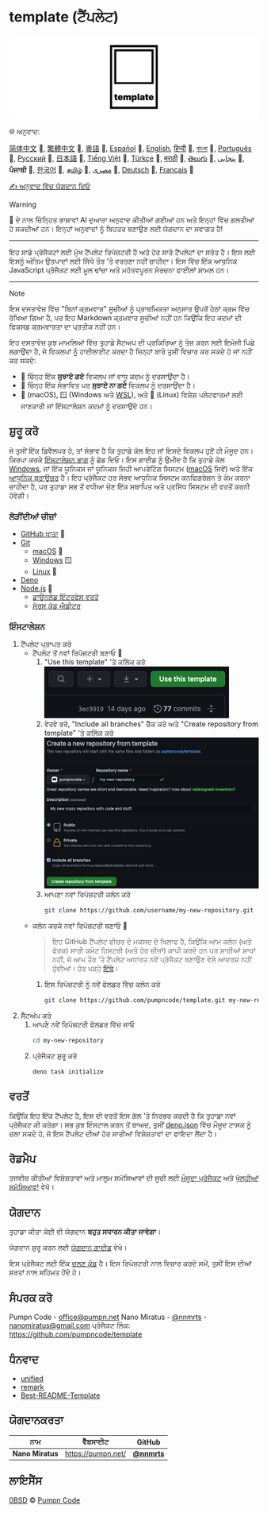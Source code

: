 # template (ਟੈਂਪਲੇਟ)

[![pumpncode/template ਦਾ ਲੋਗੋ][logo-wide]][self]

🌐 ਅਨੁਵਾਦ:

[简体中文][readme-zh-cn] 🤖,
[繁體中文][readme-zh-tw] 🤖,
[粵語][readme-zh-hk] 🤖,
[Español][readme-es] 🤖,
[English][readme-en],
[हिन्दी][readme-hi] 🤖,
[বাংলা][readme-bn] 🤖,
[Português][readme-pt] 🤖,
[Русский][readme-ru] 🤖,
[日本語][readme-ja] 🤖,
[Tiếng Việt][readme-vi] 🤖,
[Türkçe][readme-tr] 🤖,
[मराठी][readme-mr] 🤖,
[తెలుగు][readme-te] 🤖,
[پنجابی][readme-pa-Arab] 🤖,
**ਪੰਜਾਬੀ** 🤖,
[한국어][readme-ko] 🤖,
[தமிழ்][readme-ta] 🤖,
[مصرى][readme-arz] 🤖,
[Deutsch][readme-de] 🤖,
[Français][readme-fr] 🤖

[✍️ ਅਨੁਵਾਦ ਵਿੱਚ ਯੋਗਦਾਨ ਦਿਓ][contribute-translation]

> [!WARNING]
> 🤖 ਦੇ ਨਾਲ ਚਿੰਨ੍ਹਿਤ ਭਾਸ਼ਾਵਾਂ AI ਦੁਆਰਾ ਅਨੁਵਾਦ ਕੀਤੀਆਂ ਗਈਆਂ ਹਨ ਅਤੇ ਇਨ੍ਹਾਂ ਵਿੱਚ ਗਲਤੀਆਂ ਹੋ ਸਕਦੀਆਂ ਹਨ। ਇਨ੍ਹਾਂ ਅਨੁਵਾਦਾਂ ਨੂੰ ਬਿਹਤਰ ਬਣਾਉਣ ਲਈ ਯੋਗਦਾਨ ਦਾ ਸਵਾਗਤ ਹੈ!

---

ਇਹ ਸਾਡੇ ਪ੍ਰੋਜੈਕਟਾਂ ਲਈ ਮੁੱਖ ਟੈਂਪਲੇਟ ਰਿਪੋਜ਼ਟਰੀ ਹੈ ਅਤੇ ਹੋਰ ਸਾਰੇ ਟੈਂਪਲੇਟਾਂ ਦਾ ਸਰੋਤ ਹੈ। ਇਸ ਲਈ ਇਸਨੂੰ ਅੰਤਿਮ ਉਤਪਾਦਾਂ ਲਈ ਸਿੱਧੇ ਤੌਰ 'ਤੇ ਵਰਤਣਾ ਨਹੀਂ ਚਾਹੀਦਾ। ਇਸ ਵਿੱਚ ਇੱਕ ਆਧੁਨਿਕ JavaScript ਪ੍ਰੋਜੈਕਟ ਲਈ ਮੂਲ ਢਾਂਚਾ ਅਤੇ ਮਹੱਤਵਪੂਰਨ ਸੰਰਚਨਾ ਫਾਈਲਾਂ ਸ਼ਾਮਲ ਹਨ।

---

> [!NOTE]
> ਇਸ ਦਸਤਾਵੇਜ਼ ਵਿੱਚ "ਬਿਨਾਂ ਕ੍ਰਮਵਾਰ" ਸੂਚੀਆਂ ਨੂੰ ਪ੍ਰਾਥਮਿਕਤਾ ਅਨੁਸਾਰ ਉਪਰੋਂ ਹੇਠਾਂ ਕ੍ਰਮ ਵਿੱਚ ਰੱਖਿਆ ਗਿਆ ਹੈ, ਪਰ ਇਹ Markdown ਕ੍ਰਮਵਾਰ ਸੂਚੀਆਂ ਨਹੀਂ ਹਨ ਕਿਉਂਕਿ ਇਹ ਕਦਮਾਂ ਦੀ ਫਿਕਸਡ ਕ੍ਰਮਵਾਰਤਾ ਦਾ ਪ੍ਰਤੀਕ ਨਹੀਂ ਹਨ।
>
> ਇਹ ਦਸਤਾਵੇਜ਼ ਕੁਝ ਮਾਮਲਿਆਂ ਵਿੱਚ ਤੁਹਾਡੇ ਸੈਟਅਪ ਦੀ ਪ੍ਰਕਿਰਿਆ ਨੂੰ ਤੇਜ਼ ਕਰਨ ਲਈ ਇਮੋਜੀ ਪਿਛੇ ਲਗਾਉਂਦਾ ਹੈ, ਜੋ ਵਿਕਲਪਾਂ ਨੂੰ ਹਾਈਲਾਈਟ ਕਰਦਾ ਹੈ ਜਿਨ੍ਹਾਂ ਬਾਰੇ ਤੁਸੀਂ ਵਿਚਾਰ ਕਰ ਸਕਦੇ ਹੋ ਜਾਂ ਨਹੀਂ ਕਰ ਸਕਦੇ:
>
> - 💎 ਚਿੰਨ੍ਹ ਇੱਕ **ਸੁਝਾਏ ਗਏ** ਵਿਕਲਪ ਜਾਂ ਵਾਧੂ ਕਦਮ ਨੂੰ ਦਰਸਾਉਂਦਾ ਹੈ।
> - 🤡 ਚਿੰਨ੍ਹ ਇੱਕ ਸੰਭਾਵਿਤ ਪਰ **ਸੁਝਾਏ ਨਾ ਗਏ** ਵਿਕਲਪ ਨੂੰ ਦਰਸਾਉਂਦਾ ਹੈ।
> - 🍎 (macOS), 🪟 (Windows ਅਤੇ [WSL][wsl]), ਅਤੇ 🐧 (Linux) ਵਿਸ਼ੇਸ਼ ਪਲੇਟਫਾਰਮਾਂ ਲਈ ਜਾਣਕਾਰੀ ਜਾਂ ਇੰਸਟਾਲੇਸ਼ਨ ਕਦਮਾਂ ਨੂੰ ਦਰਸਾਉਂਦੇ ਹਨ।

## ਸ਼ੁਰੂ ਕਰੋ

ਜੇ ਤੁਸੀਂ ਇੱਕ ਡਿਵੈਲਪਰ ਹੋ, ਤਾਂ ਸੰਭਾਵ ਹੈ ਕਿ ਤੁਹਾਡੇ ਕੋਲ ਇਹ ਜਾਂ ਇਸਦੇ ਵਿਕਲਪ ਹੁਣੋਂ ਹੀ ਮੌਜੂਦ ਹਨ। ਕਿਰਪਾ ਕਰਕੇ [ਇੰਸਟਾਲੇਸ਼ਨ ਭਾਗ][installation] ਨੂੰ ਛੱਡ ਦਿਓ। ਇਸ ਗਾਈਡ ਨੂੰ ਉਮੀਦ ਹੈ ਕਿ ਤੁਹਾਡੇ ਕੋਲ [Windows][windows], ਜਾਂ ਇੱਕ ਯੂਨਿਕਸ ਜਾਂ ਯੂਨਿਕਸ ਜਿਹੀ ਆਪਰੇਟਿੰਗ ਸਿਸਟਮ ([macOS][mac-os] ਜਿਵੇਂ) ਅਤੇ ਇੱਕ [ਆਧੁਨਿਕ ਬ੍ਰਾਊਜ਼ਰ][browsehappy] ਹੈ। ਇਹ ਪ੍ਰੋਜੈਕਟ ਹਰ ਸੰਭਵ ਆਧੁਨਿਕ ਸਿਸਟਮ ਕਨਫਿਗਰੇਸ਼ਨ ਤੇ ਕੰਮ ਕਰਨਾ ਚਾਹੀਦਾ ਹੈ, ਪਰ ਤੁਹਾਡਾ ਸਭ ਤੋਂ ਵਧੀਆ ਚੋਣ ਇੱਕ ਸਥਾਪਿਤ ਅਤੇ ਪ੍ਰਸਿੱਧ ਸਿਸਟਮ ਦੀ ਵਰਤੋਂ ਕਰਨੀ ਹੋਵੇਗੀ।

### ਲੋੜੀਂਦੀਆਂ ਚੀਜ਼ਾਂ

- [GitHub ਖਾਤਾ][github-join] 💎
- [Git][git]
	- [macOS][git-macos] 🍎
	- [Windows][git-windows] 🪟
	- [Linux][git-linux] 🐧
- [Deno][deno]
- [Node.js][node-js] 💎
	- [ਡਾਊਨਲੋਡ ਇੰਟਰਫੇਸ ਵਰਤੋ][node-js-download]
	- [ਸੋਰਸ ਕੋਡ ਐਡੀਟਰ][source-code-editors]

### ਇੰਸਟਾਲੇਸ਼ਨ

1. ਟੈਂਪਲੇਟ ਪ੍ਰਾਪਤ ਕਰੋ
	- ਟੈਂਪਲੇਟ ਤੋਂ ਨਵਾਂ ਰਿਪੋਜ਼ਟਰੀ ਬਣਾਓ 💎
		1. "Use this template" 'ਤੇ ਕਲਿੱਕ ਕਰੋ
			![Use this template ਬਟਨ ਦਾ ਸਕਰੀਨਸ਼ਾਟ][screenshot-use-template]
		2. ਵੇਰਵੇ ਭਰੋ, "Include all branches" ਚੈੱਕ ਕਰੋ ਅਤੇ "Create repository from template" 'ਤੇ ਕਲਿੱਕ ਕਰੋ
			![ਟੈਂਪਲੇਟ ਤੋਂ ਨਵਾਂ ਰਿਪੋਜ਼ਟਰੀ ਬਣਾਉਣ ਦਾ ਸਕਰੀਨਸ਼ਾਟ][screenshot-create-from-template]
		3. ਆਪਣਾ ਨਵਾਂ ਰਿਪੋਜ਼ਟਰੀ ਕਲੋਨ ਕਰੋ
			```sh
			git clone https://github.com/username/my-new-repository.git
			```
	- ਕਲੋਨ ਕਰਕੇ ਨਵਾਂ ਰਿਪੋਜ਼ਟਰੀ ਬਣਾਓ 🤡
		> ਇਹ GitHub ਟੈਂਪਲੇਟ ਫੀਚਰ ਦੇ ਮਕਸਦ ਦੇ ਖਿਲਾਫ ਹੈ, ਕਿਉਂਕਿ ਆਮ ਕਲੋਨ (ਅਤੇ ਫੋਰਕ) ਸਾਰੀ ਕਮੇਟ ਹਿਸਟਰੀ (ਅਤੇ ਹੋਰ ਚੀਜ਼ਾਂ) ਕਾਪੀ ਕਰਦੇ ਹਨ ਪਰ ਸਾਰੀਆਂ ਸ਼ਾਖਾਂ ਨਹੀਂ, ਜੋ ਆਮ ਤੌਰ 'ਤੇ ਟੈਂਪਲੇਟ ਅਧਾਰਤ ਨਵੇਂ ਪ੍ਰੋਜੈਕਟ ਬਣਾਉਣ ਵੇਲੇ ਆਦਰਸ਼ ਨਹੀਂ ਹੁੰਦੀਆਂ। ਹੋਰ ਪੜ੍ਹੋ [ਇੱਥੇ][github-docs-template]।
		1. ਇਸ ਰਿਪੋਜ਼ਟਰੀ ਨੂੰ ਨਵੇਂ ਫੋਲਡਰ ਵਿੱਚ ਕਲੋਨ ਕਰੋ
			```sh
			git clone https://github.com/pumpncode/template.git my-new-repository
			```
2. ਸੈੱਟਅੱਪ ਕਰੋ
	1. ਆਪਣੇ ਨਵੇਂ ਰਿਪੋਜ਼ਟਰੀ ਫੋਲਡਰ ਵਿੱਚ ਜਾਓ
		```sh
		cd my-new-repository
		```
	2. ਪ੍ਰੋਜੈਕਟ ਸ਼ੁਰੂ ਕਰੋ
		```sh
		deno task initialize
		```

## ਵਰਤੋਂ

ਕਿਉਂਕਿ ਇਹ ਇੱਕ ਟੈਂਪਲੇਟ ਹੈ, ਇਸ ਦੀ ਵਰਤੋਂ ਇਸ ਗੱਲ 'ਤੇ ਨਿਰਭਰ ਕਰਦੀ ਹੈ ਕਿ ਤੁਹਾਡਾ ਨਵਾਂ ਪ੍ਰੋਜੈਕਟ ਕੀ ਕਰੇਗਾ। ਸਭ ਕੁਝ ਇੰਸਟਾਲ ਕਰਨ ਤੋਂ ਬਾਅਦ, ਤੁਸੀਂ [deno.json][deno-json] ਵਿੱਚ ਮੌਜੂਦ ਟਾਸਕ ਨੂੰ ਚਲਾ ਸਕਦੇ ਹੋ, ਜੋ ਇਸ ਟੈਂਪਲੇਟ ਦੀਆਂ ਹੋਰ ਸਾਰੀਆਂ ਵਿਸ਼ੇਸ਼ਤਾਵਾਂ ਦਾ ਫਾਇਦਾ ਲੈਂਦਾ ਹੈ।

## ਰੋਡਮੈਪ

ਤਜਵੀਜ਼ ਕੀਤੀਆਂ ਵਿਸ਼ੇਸ਼ਤਾਵਾਂ ਅਤੇ ਮਾਲੂਮ ਸਮੱਸਿਆਵਾਂ ਦੀ ਸੂਚੀ ਲਈ [ਮੌਜੂਦਾ ਪ੍ਰੋਜੈਕਟ][projects] ਅਤੇ [ਖੁੱਲ੍ਹੀਆਂ ਸਮੱਸਿਆਵਾਂ][issues] ਵੇਖੋ।

## ਯੋਗਦਾਨ

ਤੁਹਾਡਾ ਕੀਤਾ ਕੋਈ ਵੀ ਯੋਗਦਾਨ **ਬਹੁਤ ਸਧਾਰਨ ਕੀਤਾ ਜਾਵੇਗਾ**।

ਯੋਗਦਾਨ ਸ਼ੁਰੂ ਕਰਨ ਲਈ [ਯੋਗਦਾਨ ਗਾਈਡ][contributing] ਵੇਖੋ।

ਇਸ ਪ੍ਰੋਜੈਕਟ ਲਈ ਇੱਕ [ਚਲਣ ਕੋਡ][code-of-conduct] ਹੈ। ਇਸ ਰਿਪੋਜ਼ਟਰੀ ਨਾਲ ਵਿਚਾਰ ਕਰਦੇ ਸਮੇਂ, ਤੁਸੀਂ ਇਸ ਦੀਆਂ ਸ਼ਰਤਾਂ ਨਾਲ ਸਹਿਮਤ ਹੋਂਦੇ ਹੋ।

## ਸੰਪਰਕ ਕਰੋ

Pumpn Code - <office@pumpn.net>
Nano Miratus - [@nnmrts][nnmrts-github] - <nanomiratus@gmail.com>
ਪ੍ਰੋਜੈਕਟ ਲਿੰਕ: <https://github.com/pumpncode/template>

## ਧੰਨਵਾਦ

- [unified][unified]
- [remark][remark]
- [Best-README-Template][best-readme-tempplate]

## ਯੋਗਦਾਨਕਰਤਾ

| ਨਾਮ | ਵੈੱਬਸਾਈਟ | GitHub |
| -- | -- | -- |
| **Nano Miratus** | <https://pumpn.net/> | [**@nnmrts**][nnmrts-github] |

## ਲਾਇਸੈਂਸ

[0BSD][license] © [Pumpn Code][pumpn-website]

[logo-wide]: /media/images/logo/wide.svg
[self]: https://github.com/pumpncode/template
[readme-zh-cn]: /docs/zh-CN/readme.md
[readme-zh-tw]: /docs/zh-TW/readme.md
[readme-zh-hk]: /docs/zh-HK/readme.md
[readme-es]: /docs/es/readme.md
[readme-en]: /readme.md
[readme-hi]: /docs/hi/readme.md
[readme-bn]: /docs/bn/readme.md
[readme-pt]: /docs/pt/readme.md
[readme-ru]: /docs/ru/readme.md
[readme-ja]: /docs/ja/readme.md
[readme-vi]: /docs/vi/readme.md
[readme-tr]: /docs/tr/readme.md
[readme-mr]: /docs/mr/readme.md
[readme-te]: /docs/te/readme.md
[readme-pa-Arab]: /docs/pa-Arab/readme.md
[readme-ko]: /docs/ko/readme.md
[readme-ta]: /docs/ta/readme.md
[readme-arz]: /docs/arz/readme.md
[readme-de]: /docs/de/readme.md
[readme-fr]: /docs/fr/readme.md
[contribute-translation]: https://github.com/pumpncode/.github/blob/main/contributing.md#translations
[wsl]: https://docs.microsoft.com/en-us/windows/wsl/about
[windows]: https://www.microsoft.com/windows
[mac-os]: https://www.apple.com/macos
[browsehappy]: https://browsehappy.com
[installation]: #ਇੰਸਟਾਲੇਸ਼ਨ
[github-join]: https://github.com/join
[git]: https://git-scm.com
[git-macos]: https://git-scm.com/download/mac
[git-windows]: https://git-scm.com/download/win
[git-linux]: https://git-scm.com/download/linux
[deno]: https://deno.com
[node-js]: https://nodejs.org
[node-js-download]: https://nodejs.org/en/download
[source-code-editors]: https://en.wikipedia.org/wiki/Source-code_editor#Notable_examples
[screenshot-use-template]: /media/images/screenshots/use-template.png
[screenshot-create-from-template]: /media/images/screenshots/create-from-template.png
[github-docs-template]: https://docs.github.com/en/free-pro-team@latest/github/creating-cloning-and-archiving-repositories/creating-a-repository-from-a-template#about-repository-templates
[deno-json]: /deno.json
[projects]: https://github.com/pumpncode/template/projects
[issues]: https://github.com/pumpncode/template/issues
[contributing]: https://github.com/pumpncode/.github/contributing.md
[code-of-conduct]: https://github.com/pumpncode/.github/code-of-conduct.md
[nnmrts-github]: https://github.com/nnmrts
[unified]: https://unifiedjs.com
[remark]: https://github.com/remarkjs
[best-readme-tempplate]: https://github.com/othneildrew/Best-README-Template
[license]: /license.md
[pumpn-website]: https://pumpn.net
